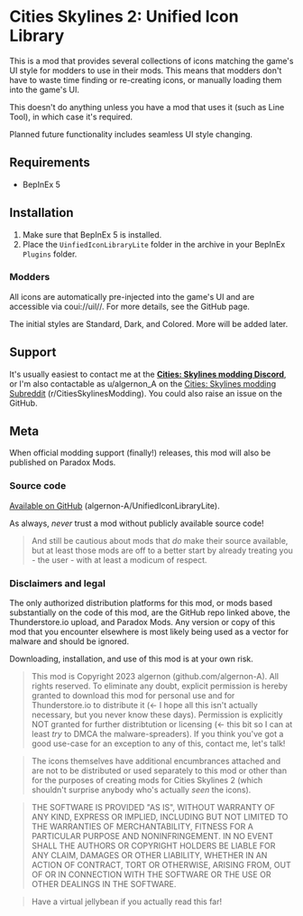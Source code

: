 # Cities Skylines 2: Unified Icon Library

This is a mod that provides several collections of icons matching the game's UI style for modders to use in their mods.   This means that modders don't have to waste time finding or re-creating icons, or manually loading them into the game's UI.

This doesn't do anything unless you have a mod that uses it (such as Line Tool), in which case it's required.

Planned future functionality includes seamless UI style changing.

## Requirements
- BepInEx 5

## Installation
1. Make sure that BepInEx 5 is installed.
3. Place the `UinfiedIconLibraryLite` folder in the archive in your BepInEx `Plugins` folder.

### Modders

All icons are automatically pre-injected into the game's UI and are accessible via coui://uil/<StyleName>/<IconName>.  For more details, see the GitHub page.

The initial styles are Standard, Dark, and Colored.  More will be added later.

## Support
It's usually easiest to contact me at the [**Cities: Skylines modding Discord**](https://discord.gg/ZaH2zjtk), or I'm also contactable as u/algernon_A on the [Cities: Skylines modding Subreddit](https://www.reddit.com/r/CitiesSkylinesModding) (r/CitiesSkylinesModding).  You could also raise an issue on the GitHub.

## Meta

When official modding support (finally!) releases, this mod will also be published on Paradox Mods.

### Source code
[Available on GitHub](https://github.com/algernon-A/UnifiedIconLibraryLite) (algernon-A/UnifiedIconLibraryLite).

As always, *never* trust a mod without publicly available source code!

>And still be cautious about mods that *do* make their source available, but at least those mods are off to a better start by already treating you - the user - with at least a modicum of respect.

### Disclaimers and legal
The only authorized distribution platforms for this mod, or mods based substantially on the code of this mod, are the GitHub repo linked above, the Thunderstore.io upload, and Paradox Mods.  Any version or copy of this mod that you encounter elsewhere is most likely being used as a vector for malware and should be ignored.

Downloading, installation, and use of this mod is at your own risk.

>This mod is Copyright 2023 algernon (github.com/algernon-A).  All rights reserved.  To eliminate any doubt, explicit permission is hereby granted to download this mod for personal use and for Thunderstore.io to distribute it (<- I hope all this isn't actually necessary, but you never know these days).  Permission is explicitly NOT granted for further distribtution or licensing (<- this bit so I can at least *try* to DMCA the malware-spreaders). If you think you've got a good use-case for an exception to any of this, contact me, let's talk!

>The icons themselves have additional encumbrances attached and are not to be distributed or used separately to this mod or other than for the purposes of creating mods for Cities Skylines 2 (which shouldn't surprise anybody who's actually *seen* the icons).

>THE SOFTWARE IS PROVIDED "AS IS", WITHOUT WARRANTY OF ANY KIND, EXPRESS OR IMPLIED, INCLUDING BUT NOT LIMITED TO THE WARRANTIES OF MERCHANTABILITY, FITNESS FOR A PARTICULAR PURPOSE AND NONINFRINGEMENT. IN NO EVENT SHALL THE AUTHORS OR COPYRIGHT HOLDERS BE LIABLE FOR ANY CLAIM, DAMAGES OR OTHER LIABILITY, WHETHER IN AN ACTION OF CONTRACT, TORT OR OTHERWISE, ARISING FROM, OUT OF OR IN CONNECTION WITH THE SOFTWARE OR THE USE OR OTHER DEALINGS IN THE SOFTWARE.

>Have a virtual jellybean if you actually read this far!